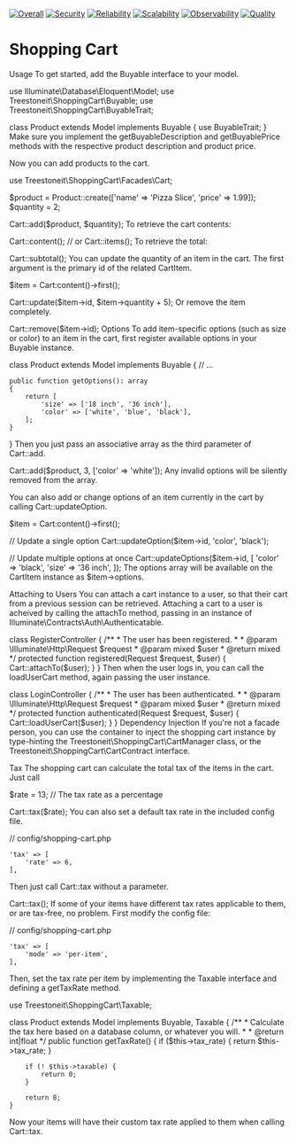 [![Overall](https://img.shields.io/endpoint?style=flat&url=https%3A%2F%2Fapp.opslevel.com%2Fapi%2Fservice_level%2FfP8t9AVhq_fIq6zzKz-24ett7aidNb10I5lkyj3wRl0)](https://app.opslevel.com/services/shopping_cart_service/maturity-report)
[![Security](https://img.shields.io/endpoint?style=flat&url=https%3A%2F%2Fapp.opslevel.com%2Fapi%2Fservice_level%2FfP8t9AVhq_fIq6zzKz-24ett7aidNb10I5lkyj3wRl0%2Fsecurity)](https://app.opslevel.com/services/shopping_cart_service/maturity-report)
[![Reliability](https://img.shields.io/endpoint?style=flat&url=https%3A%2F%2Fapp.opslevel.com%2Fapi%2Fservice_level%2FfP8t9AVhq_fIq6zzKz-24ett7aidNb10I5lkyj3wRl0%2Freliability)](https://app.opslevel.com/services/shopping_cart_service/maturity-report)
[![Scalability](https://img.shields.io/endpoint?style=flat&url=https%3A%2F%2Fapp.opslevel.com%2Fapi%2Fservice_level%2FfP8t9AVhq_fIq6zzKz-24ett7aidNb10I5lkyj3wRl0%2Fscalability)](https://app.opslevel.com/services/shopping_cart_service/maturity-report)
[![Observability](https://img.shields.io/endpoint?style=flat&url=https%3A%2F%2Fapp.opslevel.com%2Fapi%2Fservice_level%2FfP8t9AVhq_fIq6zzKz-24ett7aidNb10I5lkyj3wRl0%2Fobservability)](https://app.opslevel.com/services/shopping_cart_service/maturity-report)
[![Quality](https://img.shields.io/endpoint?style=flat&url=https%3A%2F%2Fapp.opslevel.com%2Fapi%2Fservice_level%2FfP8t9AVhq_fIq6zzKz-24ett7aidNb10I5lkyj3wRl0%2Fquality)](https://app.opslevel.com/services/shopping_cart_service/maturity-report)

# Shopping Cart

Usage
To get started, add the Buyable interface to your model.

use Illuminate\Database\Eloquent\Model;
use Treestoneit\ShoppingCart\Buyable;
use Treestoneit\ShoppingCart\BuyableTrait;

class Product extends Model implements Buyable
{
    use BuyableTrait;
}
Make sure you implement the getBuyableDescription and getBuyablePrice methods with the respective product description and product price.

Now you can add products to the cart.

use Treestoneit\ShoppingCart\Facades\Cart;

$product = Product::create(['name' => 'Pizza Slice', 'price' => 1.99]);
$quantity = 2;

Cart::add($product, $quantity);
To retrieve the cart contents:

Cart::content();
// or
Cart::items();
To retrieve the total:

Cart::subtotal();
You can update the quantity of an item in the cart. The first argument is the primary id of the related CartItem.

$item = Cart:content()->first();

Cart::update($item->id, $item->quantity + 5);
Or remove the item completely.

Cart::remove($item->id);
Options
To add item-specific options (such as size or color) to an item in the cart, first register available options in your Buyable instance.

class Product extends Model implements Buyable
{
    // ...
    
    public function getOptions(): array
    {
        return [
            'size' => ['18 inch', '36 inch'],
            'color' => ['white', 'blue', 'black'],
        ];
    }
}
Then you just pass an associative array as the third parameter of Cart::add.

Cart::add($product, 3, ['color' => 'white']);
Any invalid options will be silently removed from the array.

You can also add or change options of an item currently in the cart by calling Cart::updateOption.

$item = Cart:content()->first();

// Update a single option
Cart::updateOption($item->id, 'color', 'black');

// Update multiple options at once
Cart::updateOptions($item->id, [
    'color' => 'black',
    'size' => '36 inch',
]);
The options array will be available on the CartItem instance as $item->options.

Attaching to Users
You can attach a cart instance to a user, so that their cart from a previous session can be retrieved. Attaching a cart to a user is acheived by calling the attachTo method, passing in an instance of Illuminate\Contracts\Auth\Authenticatable.

class RegisterController
{
    /**
     * The user has been registered.
     *
     * @param  \Illuminate\Http\Request  $request
     * @param  mixed  $user
     * @return mixed
     */
    protected function registered(Request $request, $user)
    {
        Cart::attachTo($user);
    }
}
Then when the user logs in, you can call the loadUserCart method, again passing the user instance.

class LoginController
{
    /**
     * The user has been authenticated.
     *
     * @param  \Illuminate\Http\Request  $request
     * @param  mixed  $user
     * @return mixed
     */
    protected function authenticated(Request $request, $user)
    {
        Cart::loadUserCart($user);
    }
}
Dependency Injection
If you're not a facade person, you can use the container to inject the shopping cart instance by type-hinting the Treestoneit\ShoppingCart\CartManager class, or the Treestoneit\ShoppingCart\CartContract interface.

Tax
The shopping cart can calculate the total tax of the items in the cart. Just call

$rate = 13; // The tax rate as a percentage

Cart::tax($rate);
You can also set a default tax rate in the included config file.

// config/shopping-cart.php

    'tax' => [
        'rate' => 6,
    ],
Then just call Cart::tax without a parameter.

Cart::tax();
If some of your items have different tax rates applicable to them, or are tax-free, no problem. First modify the config file:

// config/shopping-cart.php

    'tax' => [
        'mode' => 'per-item',
    ],
Then, set the tax rate per item by implementing the Taxable interface and defining a getTaxRate method.

use Treestoneit\ShoppingCart\Taxable;

class Product extends Model implements Buyable, Taxable
{
    /**
     * Calculate the tax here based on a database column, or whatever you will.
     *
     * @return int|float
     */
    public function getTaxRate()
    {
        if ($this->tax_rate) {
            return $this->tax_rate;
        }

        if (! $this->taxable) {
            return 0;
        }

        return 8;
    }
Now your items will have their custom tax rate applied to them when calling Cart::tax.
